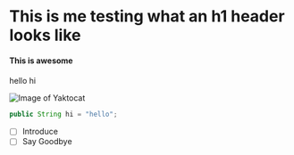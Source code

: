 # <h1> This is me testing what an h1  header looks like 
#### This is awesome <h4>
hello hi

![Image of Yaktocat](https://octodex.github.com/images/yaktocat.png)

``` java
public String hi = "hello";
```

- [ ] Introduce
- [ ] Say Goodbye
